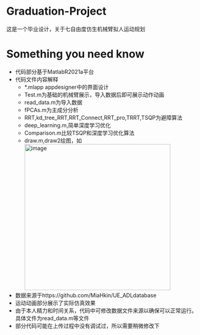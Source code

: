 # Graduation-Project
这是一个毕业设计，关于七自由度仿生机械臂拟人运动规划

# Something you need know
* 代码部分基于MatlabR2021a平台
* 代码文件内容解释
  * *.mlapp appdesigner中的界面设计
  * Test.m为基础的机械臂展示，导入数据后即可展示动作动画
  * read_data.m为导入数据
  * fPCAs.m为主成分分析
  * RRT,kd_tree_RRT,RRT_Connect,RRT_pro,TRRT,TSQP为避障算法
  * deep_learning.m,简单深度学习优化
  * Comparison.m比较TSQP和深度学习优化算法
  * draw.m,draw2绘图，如<img width="382" alt="image" src="https://github.com/user-attachments/assets/ffd1c3b2-eb9f-4644-8060-507b50378a2d" />
* 数据来源于https://github.com/MiaHkin/UE_ADLdatabase
* 运动动画部分展示了实际仿真效果
* 由于本人精力和时间关系，代码中可修改数据文件来源以确保可以正常运行。具体文件为read_data.m等文件
* 部分代码可能在上传过程中没有调试过，所以需要稍微修改下
